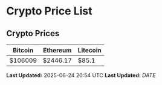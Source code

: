 # Crypto Price List

## Crypto Prices
| Bitcoin | Ethereum | Litecoin |
| ------- | -------- | -------- |
| $106009 | $2446.17 | $85.1 |
**Last Updated:** 2025-06-24 20:54 UTC
**Last Updated:** $DATE$
